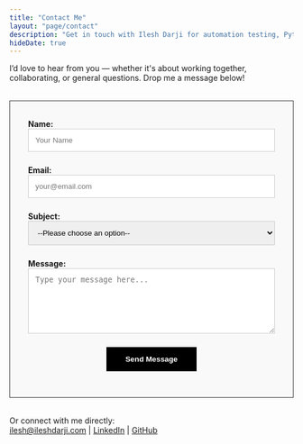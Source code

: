 ```yaml
---
title: "Contact Me"
layout: "page/contact"
description: "Get in touch with Ilesh Darji for automation testing, Python development, and ETL projects."
hideDate: true
---
```


<p>I’d love to hear from you — whether it's about working together, collaborating, or general questions. Drop me a message below!</p>

<div style="border: 1px solid #333; padding: 2rem; max-width: 600px; margin: 2rem auto; background-color: #f9f9f9;">
<form name="contact" netlify method="POST" data-netlify="true" netlify-honeypot="bot-field" action="/contact-thank-you/">
  <input type="hidden" name="form-name" value="contact">
  <input type="hidden" name="_email-template" value="Name: {{ name }}<br>Email: {{ email }}<br>Subject: {{ subject }}<br>Message:<br>{{ message }}">

  <input type="hidden" name="form-name" value="contact">
  <p style="display:none;">
    <label>Don’t fill this out if you're human: <input name="bot-field" /></label>
  </p>

  <div style="margin-bottom: 1.5rem;">
    <label for="name" style="font-weight: bold;">Name:</label><br/>
    <input type="text" id="name" name="name" placeholder="Your Name" style="width: 100%; padding: 0.75rem; border: 1px solid #ccc; border-radius: 0px;" required>
  </div>

  <div style="margin-bottom: 1.5rem;">
    <label for="email" style="font-weight: bold;">Email:</label><br/>
    <input type="email" id="email" name="email" placeholder="your@email.com" style="width: 100%; padding: 0.75rem; border: 1px solid #ccc; border-radius: 0px;" required>
  </div>

  <div style="margin-bottom: 1.5rem;">
    <label for="subject" style="font-weight: bold;">Subject:</label><br/>
    <select id="subject" name="subject" style="width: 100%; padding: 0.75rem; border: 1px solid #ccc; border-radius: 0px;" required>
      <option value="">--Please choose an option--</option>
      <option value="Hire Me">Hire Me</option>
      <option value="Collaboration">Collaboration</option>
      <option value="General Query">General Query</option>
    </select>
  </div>

  <div style="margin-bottom: 1.5rem;">
    <label for="message" style="font-weight: bold;">Message:</label><br/>
    <textarea id="message" name="message" rows="6" placeholder="Type your message here..." style="width: 100%; padding: 0.75rem; border: 1px solid #ccc; border-radius: 0px;" required></textarea>
  </div>

  <div style="text-align: center;">
    <button type="submit" style="background-color: #000; color: #fff; padding: 0.75rem 2rem; border: 2px solid #000; border-radius: 0px; font-weight: bold; cursor: pointer;">
      Send Message
    </button>
  </div>
</form>
</div>

<p class="text-center text-sm mt-6">
Or connect with me directly:<br>
<a href="mailto:ilesh@ileshdarji.com">ilesh@ileshdarji.com</a> | 
<a href="https://www.linkedin.com/in/ilesh-d-25179713" target="_blank">LinkedIn</a> | 
<a href="https://github.com/ileshdarji" target="_blank">GitHub</a>
</p>
